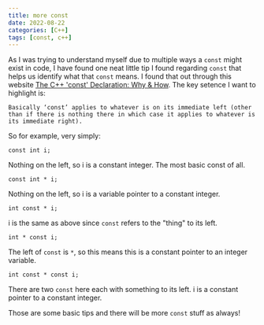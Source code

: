 ```yaml
---
title: more const
date: 2022-08-22
categories: [C++]
tags: [const, c++]
---
```


As I was trying to understand myself due to multiple ways a `const` might exist in code, I have found one neat little tip I found regarding `const` that helps us identify what that `const` means. I found that out through this website [The C++ 'const' Declaration: Why & How](http://duramecho.com/ComputerInformation/WhyHowCppConst.html). The key setence I want to highlight is:

```
Basically ‘const’ applies to whatever is on its immediate left (other than if there is nothing there in which case it applies to whatever is its immediate right).
```

So for example, very simply:
```
const int i;
```
Nothing on the left, so i is a constant integer. The most basic const of all.

```
const int * i;
```
Nothing on the left, so i is a variable pointer to a constant integer.

```
int const * i;
```
i is the same as above since `const` refers to the "thing" to its left.

```
int * const i;
```
The left of `const` is `*`, so this means this is a constant pointer to an integer variable.

```
int const * const i;
```
There are two `const` here each with something to its left. i is a constant pointer to a constant integer.

Those are some basic tips and there will be more `const` stuff as always!